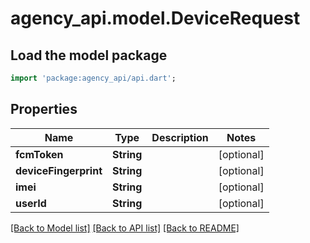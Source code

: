 # agency_api.model.DeviceRequest

## Load the model package
```dart
import 'package:agency_api/api.dart';
```

## Properties
Name | Type | Description | Notes
------------ | ------------- | ------------- | -------------
**fcmToken** | **String** |  | [optional] 
**deviceFingerprint** | **String** |  | [optional] 
**imei** | **String** |  | [optional] 
**userId** | **String** |  | [optional] 

[[Back to Model list]](../README.md#documentation-for-models) [[Back to API list]](../README.md#documentation-for-api-endpoints) [[Back to README]](../README.md)



